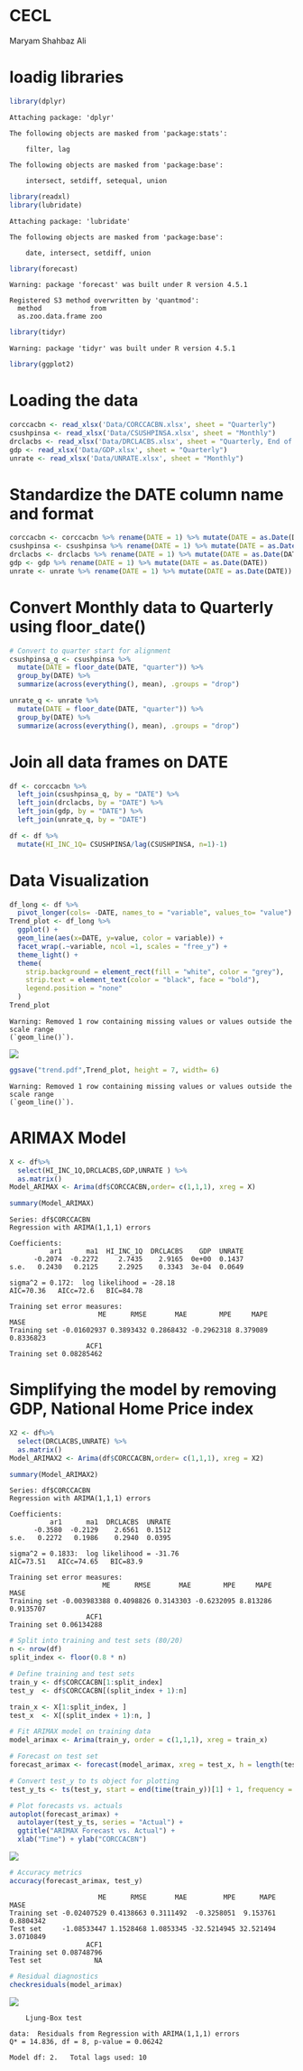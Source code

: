 # CECL
Maryam Shahbaz Ali

# loadig libraries

``` r
library(dplyr)
```


    Attaching package: 'dplyr'

    The following objects are masked from 'package:stats':

        filter, lag

    The following objects are masked from 'package:base':

        intersect, setdiff, setequal, union

``` r
library(readxl)
library(lubridate)
```


    Attaching package: 'lubridate'

    The following objects are masked from 'package:base':

        date, intersect, setdiff, union

``` r
library(forecast)
```

    Warning: package 'forecast' was built under R version 4.5.1

    Registered S3 method overwritten by 'quantmod':
      method            from
      as.zoo.data.frame zoo 

``` r
library(tidyr)
```

    Warning: package 'tidyr' was built under R version 4.5.1

``` r
library(ggplot2)
```

# Loading the data

``` r
corccacbn <- read_xlsx('Data/CORCCACBN.xlsx', sheet = "Quarterly")
csushpinsa <- read_xlsx('Data/CSUSHPINSA.xlsx', sheet = "Monthly")
drclacbs <- read_xlsx('Data/DRCLACBS.xlsx', sheet = "Quarterly, End of Period")
gdp <- read_xlsx('Data/GDP.xlsx', sheet = "Quarterly")
unrate <- read_xlsx('Data/UNRATE.xlsx', sheet = "Monthly")
```

# Standardize the DATE column name and format

``` r
corccacbn <- corccacbn %>% rename(DATE = 1) %>% mutate(DATE = as.Date(DATE))
csushpinsa <- csushpinsa %>% rename(DATE = 1) %>% mutate(DATE = as.Date(DATE))
drclacbs <- drclacbs %>% rename(DATE = 1) %>% mutate(DATE = as.Date(DATE))
gdp <- gdp %>% rename(DATE = 1) %>% mutate(DATE = as.Date(DATE))
unrate <- unrate %>% rename(DATE = 1) %>% mutate(DATE = as.Date(DATE))
```

# Convert Monthly data to Quarterly using floor_date()

``` r
# Convert to quarter start for alignment
csushpinsa_q <- csushpinsa %>%
  mutate(DATE = floor_date(DATE, "quarter")) %>%
  group_by(DATE) %>%
  summarize(across(everything(), mean), .groups = "drop")

unrate_q <- unrate %>%
  mutate(DATE = floor_date(DATE, "quarter")) %>%
  group_by(DATE) %>%
  summarize(across(everything(), mean), .groups = "drop")
```

# Join all data frames on DATE

``` r
df <- corccacbn %>%
  left_join(csushpinsa_q, by = "DATE") %>%
  left_join(drclacbs, by = "DATE") %>%
  left_join(gdp, by = "DATE") %>%
  left_join(unrate_q, by = "DATE")
```

``` r
df <- df %>%
  mutate(HI_INC_1Q= CSUSHPINSA/lag(CSUSHPINSA, n=1)-1)
```

# Data Visualization

``` r
df_long <- df %>%
  pivot_longer(cols= -DATE, names_to = "variable", values_to= "value")
Trend_plot <- df_long %>% 
  ggplot() + 
  geom_line(aes(x=DATE, y=value, color = variable)) +
  facet_wrap(.~variable, ncol =1, scales = "free_y") +
  theme_light() +
  theme(
    strip.background = element_rect(fill = "white", color = "grey"),
    strip.text = element_text(color = "black", face = "bold"), 
    legend.position = "none"
  )
Trend_plot
```

    Warning: Removed 1 row containing missing values or values outside the scale range
    (`geom_line()`).

![](CECL_files/figure-commonmark/unnamed-chunk-7-1.png)

``` r
ggsave("trend.pdf",Trend_plot, height = 7, width= 6)
```

    Warning: Removed 1 row containing missing values or values outside the scale range
    (`geom_line()`).

# ARIMAX Model

``` r
X <- df%>%
  select(HI_INC_1Q,DRCLACBS,GDP,UNRATE ) %>%
  as.matrix()
Model_ARIMAX <- Arima(df$CORCCACBN,order= c(1,1,1), xreg = X)

summary(Model_ARIMAX)
```

    Series: df$CORCCACBN 
    Regression with ARIMA(1,1,1) errors 

    Coefficients:
              ar1      ma1  HI_INC_1Q  DRCLACBS    GDP  UNRATE
          -0.2074  -0.2272     2.7435    2.9165  0e+00  0.1437
    s.e.   0.2430   0.2125     2.2925    0.3343  3e-04  0.0649

    sigma^2 = 0.172:  log likelihood = -28.18
    AIC=70.36   AICc=72.6   BIC=84.78

    Training set error measures:
                          ME      RMSE       MAE        MPE     MAPE      MASE
    Training set -0.01602937 0.3893432 0.2868432 -0.2962318 8.379089 0.8336823
                       ACF1
    Training set 0.08285462

# Simplifying the model by removing GDP, National Home Price index

``` r
X2 <- df%>%
  select(DRCLACBS,UNRATE) %>%
  as.matrix()
Model_ARIMAX2 <- Arima(df$CORCCACBN,order= c(1,1,1), xreg = X2)

summary(Model_ARIMAX2)
```

    Series: df$CORCCACBN 
    Regression with ARIMA(1,1,1) errors 

    Coefficients:
              ar1      ma1  DRCLACBS  UNRATE
          -0.3580  -0.2129    2.6561  0.1512
    s.e.   0.2272   0.1986    0.2940  0.0395

    sigma^2 = 0.1833:  log likelihood = -31.76
    AIC=73.51   AICc=74.65   BIC=83.9

    Training set error measures:
                           ME      RMSE       MAE        MPE     MAPE      MASE
    Training set -0.003983388 0.4098826 0.3143303 -0.6232095 8.813286 0.9135707
                       ACF1
    Training set 0.06134288

``` r
# Split into training and test sets (80/20)
n <- nrow(df)
split_index <- floor(0.8 * n)

# Define training and test sets
train_y <- df$CORCCACBN[1:split_index]
test_y  <- df$CORCCACBN[(split_index + 1):n]

train_x <- X[1:split_index, ]
test_x  <- X[(split_index + 1):n, ]

# Fit ARIMAX model on training data
model_arimax <- Arima(train_y, order = c(1,1,1), xreg = train_x)

# Forecast on test set
forecast_arimax <- forecast(model_arimax, xreg = test_x, h = length(test_y))

# Convert test_y to ts object for plotting
test_y_ts <- ts(test_y, start = end(time(train_y))[1] + 1, frequency = 4)  # Assuming quarterly

# Plot forecasts vs. actuals
autoplot(forecast_arimax) +
  autolayer(test_y_ts, series = "Actual") +
  ggtitle("ARIMAX Forecast vs. Actual") +
  xlab("Time") + ylab("CORCCACBN")
```

![](CECL_files/figure-commonmark/unnamed-chunk-10-1.png)

``` r
# Accuracy metrics
accuracy(forecast_arimax, test_y)
```

                          ME      RMSE       MAE         MPE      MAPE      MASE
    Training set -0.02407529 0.4138663 0.3111492  -0.3258051  9.153761 0.8804342
    Test set     -1.08533447 1.1528468 1.0853345 -32.5214945 32.521494 3.0710849
                       ACF1
    Training set 0.08748796
    Test set             NA

``` r
# Residual diagnostics
checkresiduals(model_arimax)
```

![](CECL_files/figure-commonmark/unnamed-chunk-10-2.png)


        Ljung-Box test

    data:  Residuals from Regression with ARIMA(1,1,1) errors
    Q* = 14.836, df = 8, p-value = 0.06242

    Model df: 2.   Total lags used: 10
